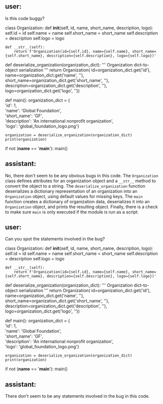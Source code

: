 ## user:
Is this code buggy?














class Organization:
    def __init__(self, id, name, short_name, description, logo):
        self.id = id
        self.name = name
        self.short_name = short_name
        self.description = description
        self.logo = logo
    
    def __str__(self):
        return f'Organization(id={self.id}, name={self.name}, short_name={self.short_name}, description={self.description}, logo={self.logo})'





def deserialize_organization(organization_dict):
    '''
    Organization dict-to-object serialization
    '''
    return Organization(
        id=organization_dict.get('id'), 
        name=organization_dict.get('name', ''), 
        short_name=organization_dict.get('short_name', ''), 
        description=organization_dict.get('description', ''), 
        logo=organization_dict.get('logo', ''))



def main():
    organization_dict = {\
        'id': 1, \
        'name': 'Global Foundation', \
        'short_name': 'GF', \
        'description': 'An international nonprofit organization', \
        'logo': 'global_foundation_logo.png'}
    
    
    organization = deserialize_organization(organization_dict)
    print(organization)


if not (__name__ == '__main__'):
    main()

## assistant:
No, there don't seem to be any obvious bugs in this code. The `Organization` class defines attributes for an organization object and a `__str__` method to convert the object to a string. The `deserialize_organization` function deserializes a dictionary representation of an organization into an `Organization` object, using default values for missing keys. The `main` function creates a dictionary of organization data, deserializes it into an `Organization` object, and prints the resulting object. Finally, there is a check to make sure `main` is only executed if the module is run as a script.

## user:
Can you spot the statements involved in the bug?














class Organization:
    def __init__(self, id, name, short_name, description, logo):
        self.id = id
        self.name = name
        self.short_name = short_name
        self.description = description
        self.logo = logo
    
    def __str__(self):
        return f'Organization(id={self.id}, name={self.name}, short_name={self.short_name}, description={self.description}, logo={self.logo})'





def deserialize_organization(organization_dict):
    '''
    Organization dict-to-object serialization
    '''
    return Organization(
        id=organization_dict.get('id'), 
        name=organization_dict.get('name', ''), 
        short_name=organization_dict.get('short_name', ''), 
        description=organization_dict.get('description', ''), 
        logo=organization_dict.get('logo', ''))



def main():
    organization_dict = {\
        'id': 1, \
        'name': 'Global Foundation', \
        'short_name': 'GF', \
        'description': 'An international nonprofit organization', \
        'logo': 'global_foundation_logo.png'}
    
    
    organization = deserialize_organization(organization_dict)
    print(organization)


if not (__name__ == '__main__'):
    main()

## assistant:
There don't seem to be any statements involved in the bug in this code.

